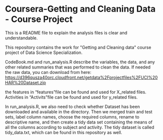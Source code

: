 # Coursera-Getting and Cleaning Data - Course Project

This is a README file to explain the analysis files is clear and understandable. 

This repository contains the work for "Getting and Cleaning data" course project of Data Science Specialization.

CodeBook.md and run_analysis.R describe the variables, the data, and any other related summaries that was performed to clean the data. If needed the raw data, you can download from here: 
https://d396qusza40orc.cloudfront.net/getdata%2Fprojectfiles%2FUCI%20HAR%20Dataset.zip

the features in “features”file can be found and used for X_related files. Activities in “Activits”file can be found and used for y_related files.

In run_analysis.R, we also need to check whether Dataset has been downloaded and available in the directory. Then we merged train and test sets, label column names, choose the required columns, rename to descriptive name, and then create a tidy data set containing the means of all the columns according to subject and activity. The tidy dataset is called tidy_data.txt, which can be found in this repository as well.



